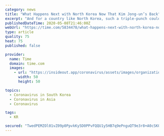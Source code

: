 ```yaml
---
category: news
title: "What Happens Next with North Korea Now That Kim Jong-un’s Back"
excerpt: "And for a country like North Korea, such a triple-punch could lead Kim to lash out internationally (think: missile tests, brash rhetoric, cyberattacks, etc…), the last thing the world needs during a pandemic."
publishedDateTime: 2020-05-08T21:46:00Z
webUrl: "https://time.com/5834478/what-happens-next-with-north-korea-now-that-kim-jong-uns-back/"
type: article
quality: 75
heat: 75
published: false

provider:
  name: Time
  domain: time.com
  images:
    - url: "https://insideout.app/coronavirus/assets/images/organizations/time.com-50x50.jpg"
      width: 50
      height: 50

topics:
  - Coronavirus in South Korea
  - Coronavirus in Asia
  - Coronavirus

tags:
  - KR

secured: "TwedPEMZOl01vZ09p0PpvkKy5D0PPvFQQU1y5HB7q9ePnguQT9e3r8+A0cSK07Pb32epCiw02KMDvGRiMIz80KZv3CzcphVe6IGVxfkLyeFiiRGeNyspxJZirViSpb/U+EIGVx8tacQphdkvvyaWOvmcdF/lA4i5FBnWwA6g9zgQSKWHuadQrG83FMbREZ1f/VcnLLnqNmwerbQrJl0fB4UrkBgLZUqpPXZ/SPg8X3fVw1eXB+8z9ce8IYihlm6509DnIiU4Fic8kBtmUKg1AwRfj02MsRYEQJALHdVvqU3hLtvwym+rF2lRdtyODHRX;EZPgJZRRMkp7iOnUB2oTgQ=="
---
```


